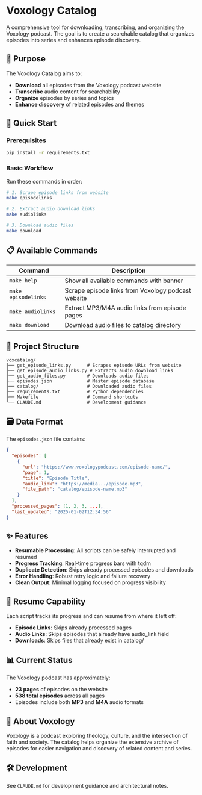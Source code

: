 # Voxology Catalog

A comprehensive tool for downloading, transcribing, and organizing the Voxology podcast. The goal is to create a searchable catalog that organizes episodes into series and enhances episode discovery.

## 🎯 Purpose

The Voxology Catalog aims to:
- **Download** all episodes from the Voxology podcast website
- **Transcribe** audio content for searchability
- **Organize** episodes by series and topics
- **Enhance discovery** of related episodes and themes

## 🚀 Quick Start

### Prerequisites
```bash
pip install -r requirements.txt
```

### Basic Workflow
Run these commands in order:

```bash
# 1. Scrape episode links from website
make episodelinks

# 2. Extract audio download links
make audiolinks  

# 3. Download audio files
make download
```

## 📋 Available Commands

| Command | Description |
|---------|-------------|
| `make help` | Show all available commands with banner |
| `make episodelinks` | Scrape episode links from Voxology podcast website |
| `make audiolinks` | Extract MP3/M4A audio links from episode pages |
| `make download` | Download audio files to catalog directory |

## 📁 Project Structure

```
voxcatalog/
├── get_episode_links.py      # Scrapes episode URLs from website
├── get_episode_audio_links.py # Extracts audio download links
├── get_audio_files.py        # Downloads audio files
├── episodes.json             # Master episode database
├── catalog/                  # Downloaded audio files
├── requirements.txt          # Python dependencies
├── Makefile                  # Command shortcuts
└── CLAUDE.md                 # Development guidance
```

## 🗃️ Data Format

The `episodes.json` file contains:
```json
{
  "episodes": [
    {
      "url": "https://www.voxologypodcast.com/episode-name/",
      "page": 1,
      "title": "Episode Title",
      "audio_link": "https://media.../episode.mp3",
      "file_path": "catalog/episode-name.mp3"
    }
  ],
  "processed_pages": [1, 2, 3, ...],
  "last_updated": "2025-01-02T12:34:56"
}
```

## ✨ Features

- **Resumable Processing**: All scripts can be safely interrupted and resumed
- **Progress Tracking**: Real-time progress bars with tqdm
- **Duplicate Detection**: Skips already processed episodes and downloads
- **Error Handling**: Robust retry logic and failure recovery
- **Clean Output**: Minimal logging focused on progress visibility

## 🔄 Resume Capability

Each script tracks its progress and can resume from where it left off:
- **Episode Links**: Skips already processed pages
- **Audio Links**: Skips episodes that already have audio_link field
- **Downloads**: Skips files that already exist in catalog/

## 📊 Current Status

The Voxology podcast has approximately:
- **23 pages** of episodes on the website
- **538 total episodes** across all pages
- Episodes include both **MP3** and **M4A** audio formats

## 🎵 About Voxology

Voxology is a podcast exploring theology, culture, and the intersection of faith and society. The catalog helps organize the extensive archive of episodes for easier navigation and discovery of related content and series.

## 🛠️ Development

See `CLAUDE.md` for development guidance and architectural notes.